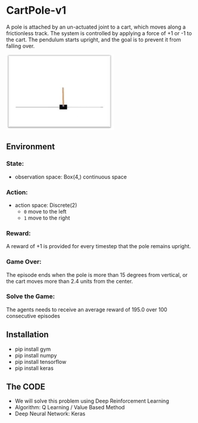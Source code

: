 # CartPole-v1
A pole is attached by an un-actuated joint to a cart, which moves along a frictionless track. The system is controlled by applying a force of +1 or -1 to the cart. The pendulum starts upright, and the goal is to prevent it from falling over. 

  ![Cartpole](CartPole.JPG)

  
## Environment
### State:
- observation space: Box(4,) continuous space

### Action:
- action space: Discrete(2)
  - `0` move to the left
  - `1` move to the right

### Reward:
A reward of +1 is provided for every timestep that the pole remains upright.

### Game Over:
The episode ends when the pole is more than 15 degrees from vertical, or the cart moves more than 2.4 units from the center.

### Solve the Game:
The agents needs to receive an average reward of 195.0 over 100 consecutive episodes

## Installation
- pip install gym
- pip install numpy
- pip install tensorflow
- pip install keras

## The CODE
- We will solve this problem using Deep Reinforcement Learning
- Algorithm: Q Learning / Value Based Method
- Deep Neural Network: Keras
